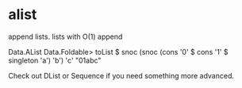 # alist
append lists. lists with O(1) append

Data.AList Data.Foldable> toList $ snoc (snoc (cons '0' $ cons '1' $ singleton 'a') 'b') 'c'
"01abc"

Check out DList or Sequence if you need something more advanced.

